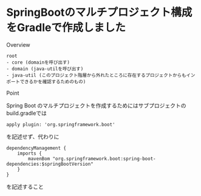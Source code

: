 SpringBootのマルチプロジェクト構成をGradleで作成しました
====

Overview

```
root
- core (domainを呼び出す)
- domain (java-utilを呼び出す)
- java-util (このプロジェクト階層から外れたところに存在するプロジェクトからもインポートできるかを確認するためのもの)
```

Point

Spring Boot のマルチプロジェクトを作成するためにはサブプロジェクトのbuild.gradleでは

```
apply plugin: 'org.springframework.boot'
```

を記述せず、代わりに

```
dependencyManagement {
    imports {
        mavenBom "org.springframework.boot:spring-boot-dependencies:$springBootVersion"
    }
}
```

を記述すること